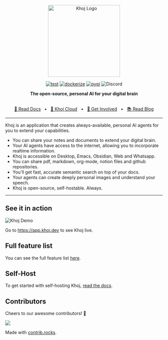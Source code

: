 <p align="center"><img src="src/khoj/interface/web/assets/icons/khoj-logo-sideways-500.png" width="230" alt="Khoj Logo"></p>

<div align="center">

[![test](https://github.com/khoj-ai/khoj/actions/workflows/test.yml/badge.svg)](https://github.com/khoj-ai/khoj/actions/workflows/test.yml)
[![dockerize](https://github.com/khoj-ai/khoj/actions/workflows/dockerize.yml/badge.svg)](https://github.com/khoj-ai/khoj/pkgs/container/khoj)
[![pypi](https://github.com/khoj-ai/khoj/actions/workflows/pypi.yml/badge.svg)](https://pypi.org/project/khoj-assistant/)
![Discord](https://img.shields.io/discord/1112065956647284756?style=plastic&label=discord)

</div>

<div align="center">
<b>The open-source, personal AI for your digital brain</b>
</div>

<br />

<div align="center">

[🤖 Read Docs](https://docs.khoj.dev)
<span>&nbsp;&nbsp;•&nbsp;&nbsp;</span>
[🏮 Khoj Cloud](https://khoj.dev)
<span>&nbsp;&nbsp;•&nbsp;&nbsp;</span>
[💬 Get Involved](https://discord.gg/BDgyabRM6e)
<span>&nbsp;&nbsp;•&nbsp;&nbsp;</span>
[📚 Read Blog](https://blog.khoj.dev)

</div>

<div align="left">

***

Khoj is an application that creates always-available, personal AI agents for you to extend your capabilities.
- You can share your notes and documents to extend your digital brain.
- Your AI agents have access to the internet, allowing you to incorporate realtime information.
- Khoj is accessible on Desktop, Emacs, Obsidian, Web and Whatsapp.
- You can share pdf, markdown, org-mode, notion files and github repositories.
- You'll get fast, accurate semantic search on top of your docs.
- Your agents can create deeply personal images and understand your speech.
- Khoj is open-source, self-hostable. Always.

***

</div>

## See it in action

<img src="https://github.com/khoj-ai/khoj/blob/master/documentation/assets/img/using_khoj_for_studying.gif?raw=true" alt="Khoj Demo">

Go to https://app.khoj.dev to see Khoj live.

## Full feature list
You can see the full feature list [here](https://docs.khoj.dev/category/features).

## Self-Host

To get started with self-hosting Khoj, [read the docs](https://docs.khoj.dev/get-started/setup).

## Contributors
Cheers to our awesome contributors! 🎉

<a href="https://github.com/khoj-ai/khoj/graphs/contributors">
  <img src="https://contrib.rocks/image?repo=khoj-ai/khoj" />
</a>

Made with [contrib.rocks](https://contrib.rocks).

